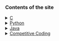 ### Contents of the site

  <details>
    <summary><a href="https://github.com/ramanaditya/beginners/tree/master/C">C</a></summary>**
    <ul>
      <li>README.md</li>
      <li>sample.c</li>
      <li>1_hello_world</li>
    </details>
    </ul>
  <details>
    <summary><a href="https://github.com/ramanaditya/beginners/tree/master/python">Python</a></summary>
    <ul>
      <li>README.md</li>
      <li>sample.py</li>
      <li>1_hello_world</li>
      <li>2_variable</li>
    </details>
    </ul>
    <details>
      <summary><a href="https://github.com/ramanaditya/beginners/tree/master/python">Java</a></summary>
    <ul>
      <li>README.md</li>
      <li>practice.md</li>
      <li>Reference_books.md</li>
      <li>1. Hello World</li>
      <li>2. Variables</li>
    </details>
  </ul>
   <details>
      <summary><a href="https://github.com/ramanaditya/beginners/tree/master/competitive_coding">Competitive Coding</a></summary>
    <ul>
      <li>README.md</li>
      <li>fibonacci</li>
    </ul>
    </details>

